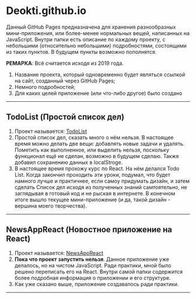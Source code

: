 # Deokti.github.io

Данный GitHub Pages предназначена для хранения разнообразных мини-приложения, или более-менее нормальных вещей, написанных на JavaScript. Внутри папки есть описание по каждому проекту, с небольшими (относительно небольшими) подробностями, состоящими из таких пунктов. В будущем пункты возможно пополнятся. 

<strong>РЕМАРКА</strong>: Всё считается исходя из 2019 года. 

<ol>
  <li>Название проекта, который одновременно будет являться ссылкой на сайт, созданный через GitHub Pages; </li>
  <li>Немного подробностей;</li>
  <li>Для каких целей приложение (или что-либо другое) было создано</li>
</ol>  

<hr>

<h2>TodoList (Простой список дел)</h2>
<ol>
    <li>Проект называется: <a href="https://deokti.github.io/JavaScript/React/TodoList/build/" target="_blank">TodoList</a></li>
    <li>Простой список дел, сказать много о нём нельзя. В настоящее время можно делать две вещи: добавлять новые задачи и удалять. Пометить как выполненное, или выделить нельзя, поскольку функционал ещё не сделан, возможно в будущем сделаю. Также добавил сохранению данных в localStroge.</li>
    <li>В настоящее время прохожу курс по React. На нём делался Todo List. Когда закончил проходить эти уроки, подумал, что будет намного лучше и практичнее, если самоу придумать дизайн, и затем сделать Список дел исходя из полученных знаний самтоятельно, не заглядывая в готовый код и не рыская в интернете. В конечном итоге вышло текущее мини-приложение (и да, такой дизайн - вершина моего творчества).</li>
</ol>

<hr>

<h2>NewsAppReact (Новостное приложение на React)</h2>
<ol>
    <li>Проект называется: <a href="https://deokti.github.io/JavaScript/React/NewsAppReact/build/" target="_blank">NewsAppReact</a></li>
    <li><b>Пока что проект запустить нельзя</b>. Данное приложение уже делалось, но на чистом JavaScript. Ради практики, мной было решено переписать его на React. Внутри самой папки содержится более подробная информация о приложении и его структуре.</li>
    <li>Как уже сказано выше, приложение создавалось ради практики.</li>
</ol>

<hr>

